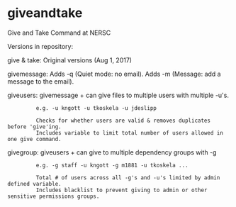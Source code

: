 giveandtake
===========

Give and Take Command at NERSC

Versions in repository:

give & take: Original versions (Aug 1, 2017)

givemessage: Adds -q (Quiet mode: no email).
             Adds -m (Message: add a message to the email).

giveusers:   givemessage + can give files to multiple users with multiple -u's.

             e.g. -u kngott -u tkoskela -u jdeslipp

             Checks for whether users are valid & removes duplicates before 'give'ing.
             Includes variable to limit total number of users allowed in one give command. 
 
givegroup:   giveusers + can give to multiple dependency groups with -g

             e.g. -g staff -u kngott -g m1881 -u tkoskela ...

             Total # of users across all -g's and -u's limited by admin defined variable.
             Includes blacklist to prevent giving to admin or other sensitive permissions groups.
